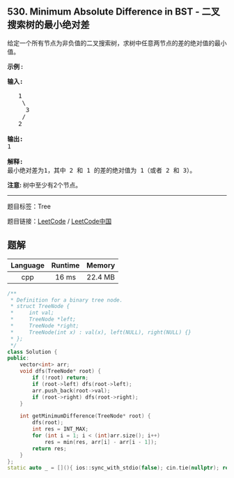 ## 530. Minimum Absolute Difference in BST - 二叉搜索树的最小绝对差

<!--If you want to use the English description, use `question.content` instead-->

<p>给定一个所有节点为非负值的二叉搜索树，求树中任意两节点的差的绝对值的最小值。</p>

<p><strong>示例 :</strong></p>

<pre>
<strong>输入:</strong>

   1
    \
     3
    /
   2

<strong>输出:</strong>
1

<strong>解释:
</strong>最小绝对差为1，其中 2 和 1 的差的绝对值为 1（或者 2 和 3）。
</pre>

<p><strong>注意: </strong>树中至少有2个节点。</p>



-----

题目标签：Tree

题目链接：[LeetCode](https://leetcode.com/problems/minimum-absolute-difference-in-bst/description/)  /  [LeetCode中国](https://leetcode-cn.com/problems/minimum-absolute-difference-in-bst/description/)

## 题解



| Language | Runtime | Memory |
|:---:|:---:|:---:|
| cpp  | 16  ms | 22.4 MB |

```cpp
/**
 * Definition for a binary tree node.
 * struct TreeNode {
 *     int val;
 *     TreeNode *left;
 *     TreeNode *right;
 *     TreeNode(int x) : val(x), left(NULL), right(NULL) {}
 * };
 */
class Solution {
public:
    vector<int> arr;
    void dfs(TreeNode* root) {
        if (!root) return;
        if (root->left) dfs(root->left);
        arr.push_back(root->val);
        if (root->right) dfs(root->right);
    }

    int getMinimumDifference(TreeNode* root) {
        dfs(root);
        int res = INT_MAX;
        for (int i = 1; i < (int)arr.size(); i++)
            res = min(res, arr[i] - arr[i - 1]);
        return res;
    }
};
static auto _ = [](){ ios::sync_with_stdio(false); cin.tie(nullptr); return 0; }();
```

